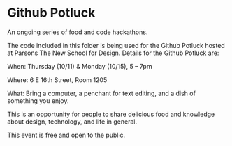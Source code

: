 Github Potluck
==============
An ongoing series of food and code hackathons.

The code included in this folder is being used for the Github Potluck hosted at Parsons The New School for Design. Details for the Github Potluck are:

When: Thursday (10/11) & Monday (10/15), 5 – 7pm

Where: 6 E 16th Street, Room 1205

What: Bring a computer, a penchant for text editing, and a dish of something you enjoy.

This is an opportunity for people to share delicious food and knowledge about design, technology, and life in general.

This event is free and open to the public.